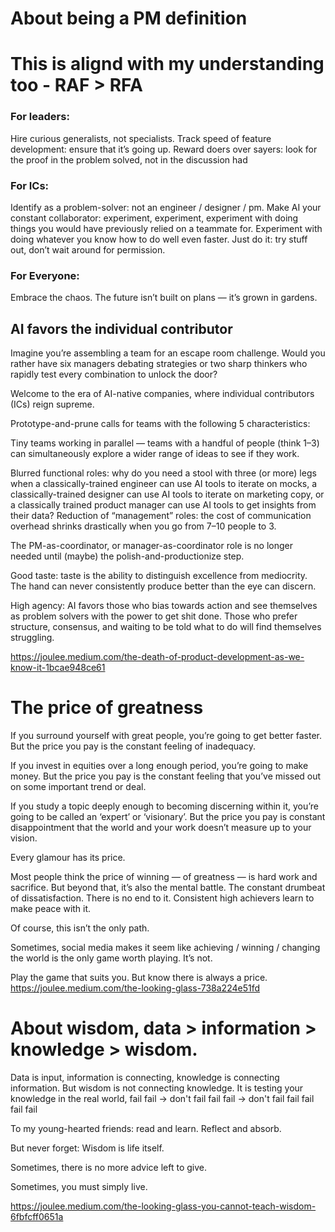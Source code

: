 # About being a PM definition

# This is alignd with my understanding too - RAF > RFA
### For leaders:

Hire curious generalists, not specialists.
Track speed of feature development: ensure that it’s going up.
Reward doers over sayers: look for the proof in the problem solved, not in the discussion had

### For ICs:

Identify as a problem-solver: not an engineer / designer / pm.
Make AI your constant collaborator: experiment, experiment, experiment with doing things you would have previously relied on a teammate for. Experiment with doing whatever you know how to do well even faster.
Just do it: try stuff out, don’t wait around for permission.

### For Everyone:

Embrace the chaos. The future isn’t built on plans — it’s grown in gardens.

## AI favors the individual contributor

Imagine you’re assembling a team for an escape room challenge. Would you rather have six managers debating strategies or two sharp thinkers who rapidly test every combination to unlock the door?

Welcome to the era of AI-native companies, where individual contributors (ICs) reign supreme.

Prototype-and-prune calls for teams with the following 5 characteristics:

Tiny teams working in parallel — teams with a handful of people (think 1–3) can simultaneously explore a wider range of ideas to see if they work.

Blurred functional roles: why do you need a stool with three (or more) legs when a classically-trained engineer can use AI tools to iterate on mocks, a classically-trained designer can use AI tools to iterate on marketing copy, or a classically trained product manager can use AI tools to get insights from their data?
Reduction of “management” roles: the cost of communication overhead shrinks drastically when you go from 7–10 people to 3. 

The PM-as-coordinator, or manager-as-coordinator role is no longer needed until (maybe) the polish-and-productionize step.

Good taste: taste is the ability to distinguish excellence from mediocrity. The hand can never consistently produce better than the eye can discern.

High agency: AI favors those who bias towards action and see themselves as problem solvers with the power to get shit done. Those who prefer structure, consensus, and waiting to be told what to do will find themselves struggling.

https://joulee.medium.com/the-death-of-product-development-as-we-know-it-1bcae948ce61


# The price of greatness
If you surround yourself with great people, you’re going to get better faster. But the price you pay is the constant feeling of inadequacy.

If you invest in equities over a long enough period, you’re going to make money. But the price you pay is the constant feeling that you’ve missed out on some important trend or deal.

If you study a topic deeply enough to becoming discerning within it, you’re going to be called an ‘expert’ or ‘visionary’. But the price you pay is constant disappointment that the world and your work doesn’t measure up to your vision.

Every glamour has its price.

Most people think the price of winning — of greatness — is hard work and sacrifice. But beyond that, it’s also the mental battle. The constant drumbeat of dissatisfaction. There is no end to it. Consistent high achievers learn to make peace with it.

Of course, this isn’t the only path.

Sometimes, social media makes it seem like achieving / winning / changing the world is the only game worth playing. It’s not.

Play the game that suits you. But know there is always a price.
https://joulee.medium.com/the-looking-glass-738a224e51fd


# About wisdom, data > information > knowledge > wisdom.

Data is input, information is connecting, knowledge is connecting information. But wisdom is not connecting knowledge. It is testing your knowledge in the real world, fail fail -> don't fail fail fail -> don't fail fail fail fail fail 

To my young-hearted friends: read and learn. Reflect and absorb.

But never forget: Wisdom is life itself.

Sometimes, there is no more advice left to give.

Sometimes, you must simply live.

https://joulee.medium.com/the-looking-glass-you-cannot-teach-wisdom-6fbfcff0651a

